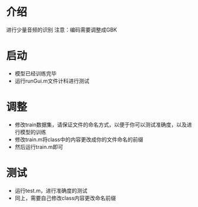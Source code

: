 # 介绍
进行少量音频的识别
注意：编码需要调整成GBK

# 启动
- 模型已经训练完毕
- 运行runGui.m文件计科进行测试

# 调整
- 修改train数据集，请保证文件的命名方式，以便于你可以测试准确度，以及进行模型的训练
- 修改train.m将class中的内容更改成你的文件命名的前缀
- 然后运行train.m即可

# 测试
- 运行test.m，进行准确度的测试
- 同上，需要自己修改class内容更改命名前缀

